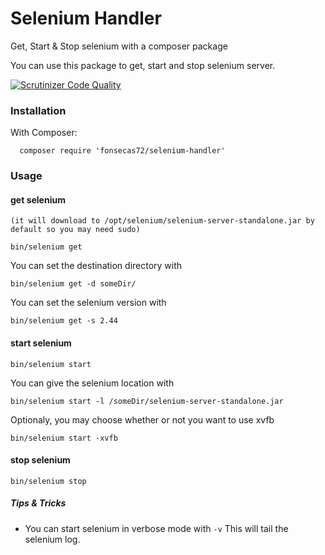 # Selenium Handler

Get, Start &amp; Stop selenium with a composer package

You can use this package to get, start and stop selenium server.

[![Scrutinizer Code Quality](https://scrutinizer-ci.com/g/fonsecas72/selenium-handler/badges/quality-score.png?b=master)](https://scrutinizer-ci.com/g/fonsecas72/selenium-handler/?branch=master)

### Installation

With Composer:
```
  composer require 'fonsecas72/selenium-handler'
```

### Usage

#### get selenium 
`(it will download to /opt/selenium/selenium-server-standalone.jar by default so you may need sudo)`

```
bin/selenium get 
```

You can set the destination directory with
```
bin/selenium get -d someDir/
```

You can set the selenium version with 
```
bin/selenium get -s 2.44
```

#### start selenium
```
bin/selenium start
```

You can give the selenium location with
```
bin/selenium start -l /someDir/selenium-server-standalone.jar
```

Optionaly, you may choose whether or not you want to use xvfb
```
bin/selenium start -xvfb
```


#### stop selenium
```
bin/selenium stop
```

##### Tips & Tricks

* You can start selenium in verbose mode with ```-v```
This will tail the selenium log.

